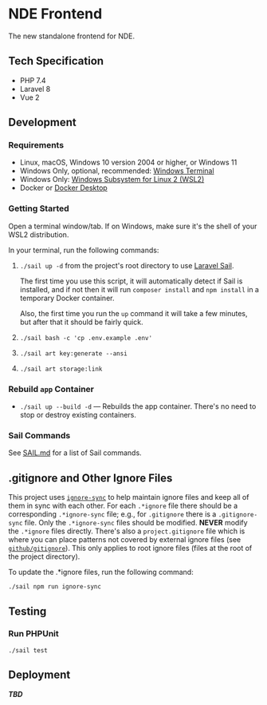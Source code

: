 # NDE Frontend

The new standalone frontend for NDE.

## Tech Specification

- PHP 7.4
- Laravel 8
- Vue 2

## Development

### Requirements

- Linux, macOS, Windows 10 version 2004 or higher, or Windows 11
- Windows Only, optional, recommended:
  [Windows Terminal](https://docs.microsoft.com/en-us/windows/terminal/install)
- Windows Only:
  [Windows Subsystem for Linux 2 (WSL2)](https://docs.microsoft.com/en-us/windows/wsl/install)
- Docker or [Docker Desktop](https://www.docker.com/products/docker-desktop)

### Getting Started

Open a terminal window/tab. If on Windows, make sure it's the shell of your WSL2
distribution.

In your terminal, run the following commands:

1. `./sail up -d` from the project's root directory to use
   [Laravel Sail](https://laravel.com/docs/8.x/sail).

   The first time you use this script, it will automatically detect if Sail is
   installed, and if not then it will run `composer install` and `npm install`
   in a temporary Docker container.

   Also, the first time you run the `up` command it will take a few minutes, but
   after that it should be fairly quick.
2. `./sail bash -c 'cp .env.example .env'`
3. `./sail art key:generate --ansi`
4. `./sail art storage:link`

### Rebuild `app` Container

- `./sail up --build -d` — Rebuilds the app container. There's no need to stop
  or destroy existing containers.

### Sail Commands

See [SAIL.md](SAIL.md) for a list of Sail commands.

## .gitignore and Other Ignore Files

This project uses [`ignore-sync`](https://github.com/foray1010/ignore-sync) to
help maintain ignore files and keep all of them in sync with each other. For
each `.*ignore` file there should be a corresponding `.*ignore-sync` file; e.g.,
for `.gitignore` there is a `.gitignore-sync` file. Only the `.*ignore-sync`
files should be modified. **NEVER** modify the `.*ignore` files directly.
There's also a `project.gitignore` file which is where you can place patterns
not covered by external ignore files (see
[`github/gitignore`](https://github.com/github/gitignore)). This only applies to
root ignore files (files at the root of the project directory).

To update the .*ignore files, run the following command:

```shell
./sail npm run ignore-sync
```

## Testing

### Run PHPUnit

```shell
./sail test
```

## Deployment

**_TBD_**
